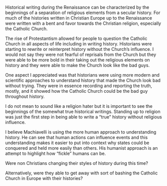 Historical writing during the Renaissance can be characterized by the beginnings of a separation of religious elements from a secular history. For much of the histories written in Christian Europe up to the Renaissance were written with a bent and favor towards the Christian religion, especially the Catholic Church. 

The rise of Protestantism allowed for people to question the Catholic Church in all aspects of life including in writing history. Historians were starting to rewrite or reinterpret history without the Church’s influence. I would not say they were not fearful of reprisals from the Church but they were able to be more bold in their taking out the religious elements on history and they were able to make the Church look like the bad guys. 

One aspect I appreciated was that historians were using more modern and scientific approaches to understand history that made the Church look bad without trying. They were in essence recording and reporting the truth, mostly, and it showed how the Catholic Church could be the bad guy throughout history. 

I do not mean to sound like a religion hater but it is important to see the beginnings of the somewhat true historical writings. Standing up to religion was just the first step in being able to write a “true” history without religious influence.

I believe Machiavelli is using the more human approach to understanding history. He can see that human actions can influence events and this understanding makes it easier to put into context why states could be conquered and held more easily than others. His humanist approach is an attempt to highlight how “fickle” humans can be.

Were non Christians changing their styles of history during this time? 

Alternatively, were they able to get away with sort of bashing the Catholic Church in Europe with their histories? 
